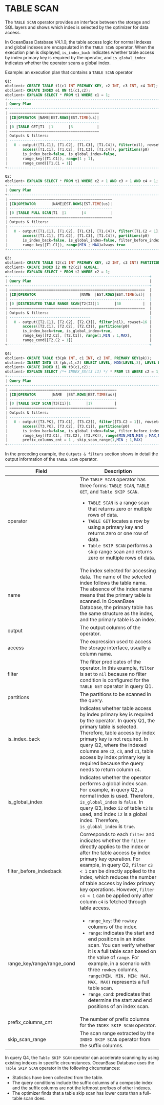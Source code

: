 # TABLE SCAN

The `TABLE SCAN` operator provides an interface between the storage and SQL layers and shows which index is selected by the optimizer for data access.

In OceanBase Database V4.1.0, the table access logic for normal indexes and global indexes are encapsulated in the `TABLE SCAN` operator. When the execution plan is displayed, `is_index_back` indicates whether table access by index primary key is required by the operator, and `is_global_index` indicates whether the operator scans a global index.

Example: an execution plan that contains a `TABLE SCAN` operator

```sql
Q1:
obclient> CREATE TABLE t1(c1 INT PRIMARY KEY, c2 INT, c3 INT, c4 INT);
obclient> CREATE INDEX e1 ON t1(c1,c2);
obclient> EXPLAIN SELECT * FROM t1 WHERE c1 = 1;
+--------------------------------------------------------------------------+
| Query Plan                                                               |
+--------------------------------------------------------------------------+
| =========================================                                |
| |ID|OPERATOR |NAME|EST.ROWS|EST.TIME(us)|                                |
| -----------------------------------------                                |
| |0 |TABLE GET|T1  |1       |3           |                                |
| =========================================                                |
| Outputs & filters:                                                       |
| -------------------------------------                                    |
|   0 - output([T1.C1], [T1.C2], [T1.C3], [T1.C4]), filter(nil), rowset=16 |
|       access([T1.C1], [T1.C2], [T1.C3], [T1.C4]), partitions(p0)         |
|       is_index_back=false, is_global_index=false,                        |
|       range_key([T1.C1]), range[1 ; 1],                                  |
|       range_cond([T1.C1 = 1])                                            |
+--------------------------------------------------------------------------+
```

```sql
Q2:
obclient> EXPLAIN SELECT * FROM t1 WHERE c2 < 1 AND c3 < 1 AND c4 < 1;
+------------------------------------------------------------------------------------------------------------+
| Query Plan                                                                                                 |
+------------------------------------------------------------------------------------------------------------+
| ===============================================                                                            |
| |ID|OPERATOR       |NAME|EST.ROWS|EST.TIME(us)|                                                            |
| -----------------------------------------------                                                            |
| |0 |TABLE FULL SCAN|T1  |1       |4           |                                                            |
| ===============================================                                                            |
| Outputs & filters:                                                                                         |
| -------------------------------------                                                                      |
|   0 - output([T1.C1], [T1.C2], [T1.C3], [T1.C4]), filter([T1.C2 < 1], [T1.C3 < 1], [T1.C4 < 1]), rowset=16 |
|       access([T1.C1], [T1.C2], [T1.C3], [T1.C4]), partitions(p0)                                           |
|       is_index_back=false, is_global_index=false, filter_before_indexback[false,false,false],              |
|       range_key([T1.C1]), range(MIN ; MAX)always true                                                      |
+------------------------------------------------------------------------------------------------------------+
```

```sql
Q3:
obclient> CREATE TABLE t2(c1 INT PRIMARY KEY, c2 INT, c3 INT) PARTITION BY HASH(c1) PARTITIONS 4;
obclient> CREATE INDEX i2 ON t2(c2) GLOBAL;
obclient> EXPLAIN SELECT * FROM t2 WHERE c2 = 1;
+-----------------------------------------------------------------+
| Query Plan                                                      |
+-----------------------------------------------------------------+
| ==============================================================  |
| |ID|OPERATOR                    |NAME  |EST.ROWS|EST.TIME(us)|  |
| --------------------------------------------------------------  |
| |0 |DISTRIBUTED TABLE RANGE SCAN|T2(I2)|1       |30          |  |
| ==============================================================  |
| Outputs & filters:                                              |
| -------------------------------------                           |
|   0 - output([T2.C1], [T2.C2], [T2.C3]), filter(nil), rowset=16 |
|       access([T2.C1], [T2.C2], [T2.C3]), partitions(p0)         |
|       is_index_back=true, is_global_index=true,                 |
|       range_key([T2.C2], [T2.C1]), range(1,MIN ; 1,MAX),        |
|       range_cond([T2.C2 = 1])                                   |
+-----------------------------------------------------------------+
```

```sql
Q4:
obclient> CREATE TABLE t3(pk INT, c1 INT, c2 INT, PRIMARY KEY(pk));
obclient> INSERT INTO t3 (pk,c1,c2) SELECT LEVEL, MOD(LEVEL,3), LEVEL FROM DUAL CONNECT BY LEVEL <= 10000;
obclient> CREATE INDEX i1 ON t3(c1,c2);
obclient> EXPLAIN SELECT /*+ INDEX_SS(t3 i1) */ * FROM t3 WHERE c2 = 1;
+-----------------------------------------------------------------------------------------+
| Query Plan                                                                              |
+-----------------------------------------------------------------------------------------+
| =================================================                                       |
| |ID|OPERATOR       |NAME  |EST.ROWS|EST.TIME(us)|                                       |
| -------------------------------------------------                                       |
| |0 |TABLE SKIP SCAN|T3(I1)|1       |17          |                                       |
| =================================================                                       |
| Outputs & filters:                                                                      |
| -------------------------------------                                                   |
|   0 - output([T3.PK], [T3.C1], [T3.C2]), filter([T3.C2 = 1]), rowset=16                 |
|       access([T3.PK], [T3.C2], [T3.C1]), partitions(p0)                                 |
|       is_index_back=false, is_global_index=false, filter_before_indexback[false],       |
|       range_key([T3.C1], [T3.C2], [T3.PK]), range(MIN,MIN,MIN ; MAX,MAX,MAX)always true |
|       prefix_columns_cnt = 1 , skip_scan_range(1,MIN ; 1,MAX)                           |
+-----------------------------------------------------------------------------------------+
```


In the preceding example, the `Outputs & filters` section shows in detail the output information of the `TABLE SCAN` operator.


| **Field** | **Description** |
|------------------------------------|-----------------------|
| operator | The `TABLE SCAN` operator has three forms: `TABLE SCAN`, `TABLE GET`, and `Table SKIP SCAN`.  <ul><li>`TABLE SCAN` is a range scan that returns zero or multiple rows of data. </li>   <li> `TABLE GET` locates a row by using a primary key and returns zero or one row of data. </li>  <li> `Table SKIP SCAN` performs a skip range scan and returns zero or multiple rows of data. </li> </ul> |
| name | The index selected for accessing data. The name of the selected index follows the table name. The absence of the index name means that the primary table is scanned. In OceanBase Database, the primary table has the same structure as the index, and the primary table is an index.  |
| output | The output columns of the operator.  |
| access                                      | The expression used to access the storage interface, usually a column name.   |
| filter | The filter predicates of the operator. In this example, `filter` is set to `nil` because no filter condition is configured for the `TABLE GET` operator in query Q1.  |
| partitions | The partitions to be scanned in the query.  |
| is_index_back | Indicates whether table access by index primary key is required by the operator. In query Q1, the primary table is selected. Therefore, table access by index primary key is not required. In query Q2, where the indexed columns are `c2`, `c3`, and `c1`, table access by index primary key is required because the query needs to return column `c4`.  |
| is_global_index | Indicates whether the operator performs a global index scan. For example, in query Q2, a normal index is used. Therefore, `is_global_index` is `false`. In query Q3, index `i2` of table `t2` is used, and index `i2` is a global index. Therefore, `is_global_index` is `true`.  |
| filter_before_indexback | Corresponds to each `filter` and indicates whether the `filter` directly applies to the index or after the table access by index primary key operation. For example, in query Q2, `filter` `c3 < 1` can be directly applied to the index, which reduces the number of table access by index primary key operations. However, `filter` `c4 < 1` can be applied only after column `c4` is fetched through table access.  |
| range_key/range/range_cond | <ul><li> `range_key`: the `rowkey` columns of the index. </li>     <li> `range`: indicates the start and end positions in an index scan. You can verify whether it is a full table scan based on the value of `range`. For example, in a scenario with three `rowkey` columns, `range(MIN, MIN, MIN; MAX, MAX, MAX)` represents a full table scan. </li>   <li> `range_cond`: predicates that determine the start and end positions of an index scan. </li></ul> |
| prefix_columns_cnt | The number of prefix columns for the `INDEX SKIP SCAN` operator.  |
| skip_scan_range | The scan range extracted by the `INDEX SKIP SCAN` operator from the suffix columns.  |

In query Q4, the `Table SKIP SCAN` operator can accelerate scanning by using existing indexes in specific circumstances. OceanBase Database uses the `Table SKIP SCAN` operator in the following circumstances:

* Statistics have been collected from the table.
* The query conditions include the suffix columns of a composite index and the suffix columns are not the leftmost prefixes of other indexes.
* The optimizer finds that a table skip scan has lower costs than a full-table scan does.
